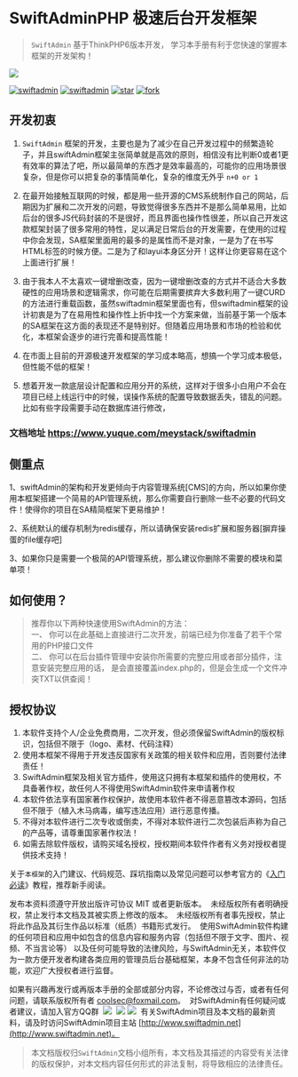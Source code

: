 SwiftAdminPHP 极速后台开发框架
===============
> `SwiftAdmin` 基于ThinkPHP6版本开发， 学习本手册有利于您快速的掌握本框架的开发架构！

<div style="align: center">
<img src="https://images.gitee.com/uploads/images/2021/0412/110400_6a5e130d_904542.png"/>
</div>
<p><a href="https://gitee.com/meystack/swiftadmin/"><img src="https://img.shields.io/badge/license-Apache%202-blue.svg" alt="swiftadmin"></a>
<a href="https://gitee.com/meystack/swiftadmin/"><img src="https://img.shields.io/badge/ThinkPHP-6+-brightgreen.svg" alt="swiftadmin"></a>
<a href="https://gitee.com/meystack/swiftadmin/stargazers"><img src="https://gitee.com/meystack/swiftadmin/badge/star.svg?theme=dark" alt="star"></a>
<a href="https://gitee.com/meystack/swiftadmin/members"><img src="https://gitee.com/meystack/swiftadmin/badge/fork.svg?theme=dark" alt="fork"></a></p>

## 开发初衷

1. `SwiftAdmin` 框架的开发，主要也是为了减少在自己开发过程中的频繁造轮子，并且swiftAdmin框架主张简单就是高效的原则，相信没有比判断0或者1更有效率的算法了吧，所以最简单的东西才是效率最高的，可能你的应用场景很复杂，但是你可以把复杂的事情简单化，复杂的维度无外乎  `n+0 or 1` 



2. 在最开始接触互联网的时候，都是用一些开源的CMS系统制作自己的网站，后期因为扩展和二次开发的问题，导致觉得很多东西并不是那么简单易用，比如后台的很多JS代码封装的不是很好，而且界面也操作性很差，所以自己开发这款框架封装了很多常用的特性，足以满足日常后台的开发需要，在使用的过程中你会发现，SA框架里面用的最多的是属性而不是对象，一是为了在书写HTML标签的时候方便。二是为了和layui本身区分开！这样让你更容易在这个上面进行扩展！



3. 由于我本人不太喜欢一键增删改查，因为一键增删改查的方式并不适合大多数硬性的应用场景和逻辑需求，你可能在后期需要摈弃大多数利用了一键CURD的方法进行重载函数，虽然swiftadmin框架里面也有，但swiftadmin框架的设计初衷是为了在易用性和操作性上折中找一个方案来做，当前基于第一个版本的SA框架在这方面的表现还不是特别好。但随着应用场景和市场的检验和优化，本框架会逐步的进行完善和提高性能！



4. 在市面上目前的开源极速开发框架的学习成本略高，想搞一个学习成本极低，但性能不低的框架！



5. 想着开发一款底层设计配置和应用分开的系统，这样对于很多小白用户不会在项目已经上线运行中的时候，误操作系统的配置导致数据丢失，错乱的问题。比如有些字段需要手动在数据库进行修改，

### 文档地址 https://www.yuque.com/meystack/swiftadmin

## 侧重点

1、swiftAdmin的架构和开发更倾向于内容管理系统[CMS]的方向，所以如果你使用本框架搭建一个简易的API管理系统，那么你需要自行删除一些不必要的代码文件！使得你的项目在SA精简框架下更易维护！


2、系统默认的缓存机制为redis缓存，所以请确保安装redis扩展和服务器[摒弃操蛋的file缓存吧]


3、如果你只是需要一个极简的API管理系统，那么建议你删除不需要的模块和菜单项！


## 如何使用？
> 推荐你以下两种快速使用SwiftAdmin的方法：<br/>
> 一、 你可以在此基础上直接进行二次开发，前端已经为你准备了若干个常用的PHP接口文件<br/>
> 二、 你可以在后台插件管理中安装你所需要的完整应用或者部分插件，注意安装完整应用的话，
>      是会直接覆盖index.php的，但是会生成一个文件冲突TXT以供查阅！

## 授权协议

1. 本软件支持个人/企业免费商用，二次开发，但必须保留SwiftAdmin的版权标识，包括但不限于（logo、素材、代码注释）
1. 使用本框架不得用于开发违反国家有关政策的相关软件和应用，否则要付法律责任！
1. SwiftAdmin框架及相关官方插件，使用这只拥有本框架和插件的使用权，不具备著作权，故任何人不得使用SwiftAdmin软件来申请著作权
1. 本软件依法享有国家著作权保护，故使用本软件者不得恶意篡改本源码，包括但不限于（植入木马病毒，编写违法应用）进行恶意传播。
1. 不得对本软件进行二次专收或倒卖，不得对本软件进行二次包装后声称为自己的产品等，请尊重国家著作权法！
1. 如需去除软件版权，请购买域名授权，授权期间本软件作者有义务对授权者提供技术支持！



关于`本框架`的入门建议、代码规范、踩坑指南以及常见问题可以参考官方的《[入门必读]()》教程，推荐新手阅读。


发布本资料须遵守开放出版许可协议 MIT 或者更新版本。 
未经版权所有者明确授权，禁止发行本文档及其被实质上修改的版本。 
未经版权所有者事先授权，禁止将此作品及其衍生作品以标准（纸质）书籍形式发行。 
使用SwiftAdmin软件构建的任何项目和应用中如包含的信息内容和服务内容（包括但不限于文字、图片、视频、不当言论等）
以及任何可能导致的法律风险，与SwiftAdmin无关，本软件仅为一款方便开发者构建各类应用的管理员后台基础框架，本身不包含任何非法的功能，欢迎广大授权者进行监督。

如果有兴趣再发行或再版本手册的全部或部分内容，不论修改过与否，或者有任何问题，请联系版权所有者 [coolsec@foxmail.com](mailto:coolsec@foxmail.com)。 
对SwiftAdmin有任何疑问或者建议，请加入官方QQ群  ![](https://cdn.nlark.com/yuque/0/2021/svg/8402819/1610365016652-71ef17b2-710a-4ff1-9857-c8a79b85b55b.svg#align=left&display=inline&height=20&margin=%5Bobject%20Object%5D&originHeight=20&originWidth=98&size=0&status=done&style=none&width=98)  ![](https://cdn.nlark.com/yuque/0/2021/svg/8402819/1610365017264-ef3810ec-cd21-460d-8b1b-9e621df0f975.svg#align=left&display=inline&height=20&margin=%5Bobject%20Object%5D&originHeight=20&originWidth=98&size=0&status=done&style=none&width=98) ![](https://cdn.nlark.com/yuque/0/2021/svg/8402819/1610365134411-34fad338-fa2c-427a-bc6f-2dc609072799.svg#align=left&display=inline&height=20&margin=%5Bobject%20Object%5D&originHeight=20&originWidth=98&size=0&status=done&style=none&width=98) 
有关SwiftAdmin项目及本文档的最新资料，请及时访问SwiftAdmin项目主站 [http://www.swiftadmin.net](http://www.swiftadmin.net)。
> 本文档版权归`SwiftAdmin`文档小组所有，本文档及其描述的内容受有关法律的版权保护，对本文档内容任何形式的非法复制，将导致相应的法律责任。

